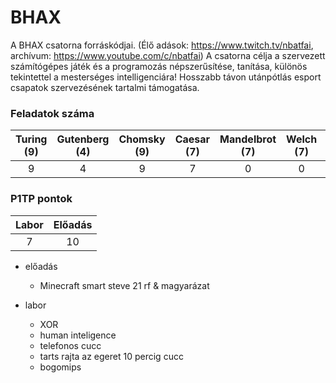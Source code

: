 # BHAX

A BHAX csatorna forráskódjai. 
(Élő adások: https://www.twitch.tv/nbatfai, archívum: https://www.youtube.com/c/nbatfai)
A csatorna célja a szervezett számítógépes játék és a programozás népszerűsítése, tanítása, különös tekintettel a mesterséges intelligenciára! 
Hosszabb távon utánpótlás esport csapatok szervezésének tartalmi támogatása. 


### Feladatok száma
|Turing (9)|Gutenberg (4)|Chomsky (9)|Caesar (7)|Mandelbrot (7)|Welch (7)|Conway (5)|Schwarzenegger (4)|Chaitin (4)|
|:-------:|:-------:|:-------:|:-------:|:-------:|:-------:|:-------:|:-------:|:-------:|
|9|4|9|7|0|0|0|0|0|

### P1TP pontok
|Labor| Előadás|
|:---:|:---:|
|7|10|

- előadás
  - Minecraft smart steve 21 rf & magyarázat

- labor
    - XOR 
    - human inteligence
    - telefonos cucc
    - tarts rajta az egeret 10 percig cucc
    - bogomips
